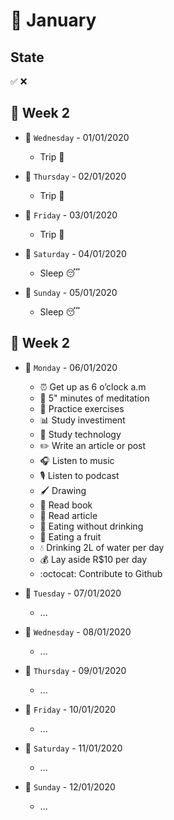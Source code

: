 # 📅 January

## State 
✅ ❌

## 📌 Week 2
  
- 🚩 `Wednesday` - 01/01/2020
  - Trip 🌅
  
- 🚩 `Thursday` - 02/01/2020
  - Trip 🌅
  
- 🚩 `Friday` - 03/01/2020
  - Trip 🌅
  
- 🚩 `Saturday` - 04/01/2020
  - Sleep 😴
  
- 🚩 `Sunday` - 05/01/2020
  - Sleep 😴
  
## 📌 Week 2
  
- 🚩 `Monday` - 06/01/2020
  - ⏰ Get up as 6 o’clock a.m
  - 🙏 5" minutes of meditation
  - 💪 Practice exercises 
  - 📊 Study investiment
  - 📱 Study technology
  - ✏️ Write an article or post
  - 🎧 Listen to music
  - 🎙 Listen to podcast
  - 🖌 Drawing
  - 📕 Read book
  - 📃 Read article 
  - 🍕 Eating without drinking
  - 🍎 Eating a fruit
  - 💧 Drinking 2L of water per day
  - 💰 Lay aside R$10 per day
  - :octocat: Contribute to Github
  
- 🚩 `Tuesday` - 07/01/2020
  - ...
  
- 🚩 `Wednesday` - 08/01/2020
  - ...
  
- 🚩 `Thursday` - 09/01/2020
  - ...
  
- 🚩 `Friday` - 10/01/2020
  - ...
  
- 🚩 `Saturday` - 11/01/2020
  - ...
  
- 🚩 `Sunday` - 12/01/2020
  - ...